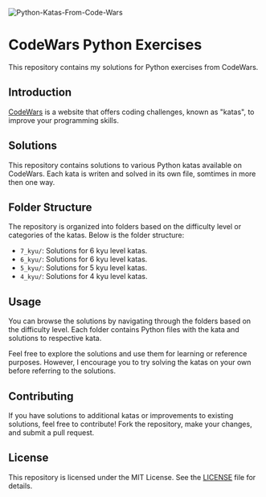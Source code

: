 
![Python-Katas-From-Code-Wars](https://socialify.git.ci/korenkaplan/Python-Katas-From-Code-Wars/image?language=1&name=1&owner=1&pattern=Floating%20Cogs&theme=Light)






# CodeWars Python Exercises

This repository contains my solutions for Python exercises from CodeWars.

## Introduction

[CodeWars](https://www.codewars.com/) is a website that offers coding challenges, known as "katas", to improve your programming skills.

## Solutions

This repository contains solutions to various Python katas available on CodeWars.
 Each kata is writen and solved in its own file, somtimes in  more then one way.

## Folder Structure

The repository is organized into folders based on the difficulty level or categories of the katas. Below is the folder structure:

- `7_kyu/`: Solutions for 6 kyu level katas.
- `6_kyu/`: Solutions for 6 kyu level katas.
- `5_kyu/`: Solutions for 5 kyu level katas.
- `4_kyu/`: Solutions for 4 kyu level katas.


## Usage

You can browse the solutions by navigating through the folders based on the difficulty level. Each folder contains Python files with the kata and solutions to respective kata.

Feel free to explore the solutions and use them for learning or reference purposes. However, I encourage you to try solving the katas on your own before referring to the solutions.

## Contributing

If you have solutions to additional katas or improvements to existing solutions, feel free to contribute! Fork the repository, make your changes, and submit a pull request.

## License

This repository is licensed under the MIT License. See the [LICENSE](LICENSE) file for details.



